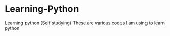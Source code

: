 # Learning-Python
Learning python (Self studying)
These are various codes I am using to learn python
